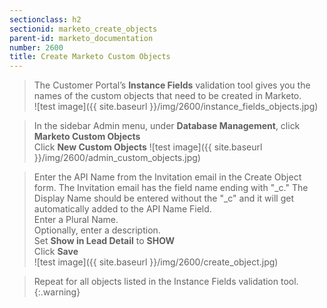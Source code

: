 ```yaml
---
sectionclass: h2
sectionid: marketo_create_objects
parent-id: marketo_documentation
number: 2600
title: Create Marketo Custom Objects
---
```


>The Customer Portal’s **Instance Fields** validation tool gives you the names of the custom objects that need to be created in Marketo.   
![test image]({{ site.baseurl }}/img/2600/instance_fields_objects.jpg)

>In the sidebar Admin menu, under **Database Management**, click **Marketo Custom Objects**  
>Click **New Custom Objects**
![test image]({{ site.baseurl }}/img/2600/admin_custom_objects.jpg)

>Enter the API Name from the Invitation email in the Create Object form.  The Invitation email has the field name ending with "_c." The Display Name should be entered without the "_c" and it will get automatically added to the API Name Field.  
Enter a Plural Name.  
Optionally, enter a description.  
Set **Show in Lead Detail** to **SHOW**  
Click **Save**  
![test image]({{ site.baseurl }}/img/2600/create_object.jpg)

>Repeat for all objects listed in the Instance Fields validation tool.
{:.warning}
